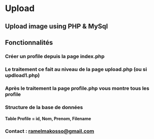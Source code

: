# Upload

## Upload image using PHP &amp; MySql

## Fonctionnalités

### Créer un profile depuis la page index.php

### Le traitement ce fait au niveau de la page upload.php (ou si updload1.php)

### Après le traitement la page profile.php vous montre tous les profile

### Structure de la base de données

#### Table Profile = id, Nom, Prenom, Filename

### Contact : <ramelmakosso@gmail.com>